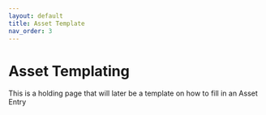 ```yaml
---
layout: default
title: Asset Template
nav_order: 3
---
```

# Asset Templating

This is a holding page that will later be a template on how to fill in an Asset Entry
